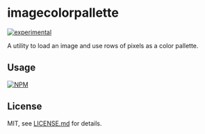 # imagecolorpallette

[![experimental](http://badges.github.io/stability-badges/dist/experimental.svg)](http://github.com/badges/stability-badges)

A utility to load an image and use rows of pixels as a color pallette.

## Usage

[![NPM](https://nodei.co/npm/imagecolorpallette.png)](https://nodei.co/npm/imagecolorpallette/)

## License

MIT, see [LICENSE.md](http://github.com/bunnybones1/imagecolorpallette/blob/master/LICENSE.md) for details.
